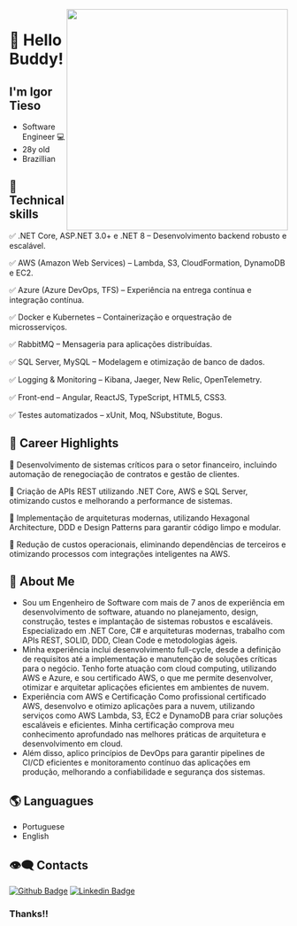 <img align="right" width="400" height="400" src="https://media.giphy.com/media/FPbnShq1h1IS5FQyPD/giphy.gif">


# :pushpin: Hello Buddy!
##  I'm Igor Tieso

- Software Engineer :computer:
- 28y old
- Brazillian

## :triangular_flag_on_post: Technical skills

✅ .NET Core, ASP.NET 3.0+ e .NET 8 – Desenvolvimento backend robusto e escalável.

✅ AWS (Amazon Web Services) – Lambda, S3, CloudFormation, DynamoDB e EC2.

✅ Azure (Azure DevOps, TFS) – Experiência na entrega contínua e integração contínua.

✅ Docker e Kubernetes – Containerização e orquestração de microsserviços.

✅ RabbitMQ – Mensageria para aplicações distribuídas.

✅ SQL Server, MySQL – Modelagem e otimização de banco de dados.

✅ Logging & Monitoring – Kibana, Jaeger, New Relic, OpenTelemetry.

✅ Front-end – Angular, ReactJS, TypeScript, HTML5, CSS3.

✅ Testes automatizados – xUnit, Moq, NSubstitute, Bogus.


## :triangular_flag_on_post: Career Highlights
🚀 Desenvolvimento de sistemas críticos para o setor financeiro, incluindo automação de renegociação de contratos e gestão de clientes.

🚀 Criação de APIs REST utilizando .NET Core, AWS e SQL Server, otimizando custos e melhorando a performance de sistemas.

🚀 Implementação de arquiteturas modernas, utilizando Hexagonal Architecture, DDD e Design Patterns para garantir código limpo e modular.

🚀 Redução de custos operacionais, eliminando dependências de terceiros e otimizando processos com integrações inteligentes na AWS.

## :triangular_flag_on_post: About Me
- Sou um Engenheiro de Software com mais de 7 anos de experiência em desenvolvimento de software, atuando no planejamento, design, construção, testes e implantação de sistemas robustos e escaláveis. Especializado em .NET Core, C# e arquiteturas modernas, trabalho com APIs REST, SOLID, DDD, Clean Code e metodologias ágeis.
- Minha experiência inclui desenvolvimento full-cycle, desde a definição de requisitos até a implementação e manutenção de soluções críticas para o negócio. Tenho forte atuação com cloud computing, utilizando AWS e Azure, e sou certificado AWS, o que me permite desenvolver, otimizar e arquitetar aplicações eficientes em ambientes de nuvem.
- Experiência com AWS e Certificação
Como profissional certificado AWS, desenvolvo e otimizo aplicações para a nuvem, utilizando serviços como AWS Lambda, S3, EC2 e DynamoDB para criar soluções escaláveis e eficientes. Minha certificação comprova meu conhecimento aprofundado nas melhores práticas de arquitetura e desenvolvimento em cloud.
- Além disso, aplico princípios de DevOps para garantir pipelines de CI/CD eficientes e monitoramento contínuo das aplicações em produção, melhorando a confiabilidade e segurança dos sistemas.

## 🌎 Languagues


- Portuguese
- English

## :eye_speech_bubble: Contacts 

[![Github Badge](https://img.shields.io/badge/-Github-000?style=flat-square&logo=Github&logoColor=white&link=https://https://github.com/ITieso)](https://github.com/ITieso)
[![Linkedin Badge](https://img.shields.io/badge/-LinkedIn-blue?style=flat-square&logo=Linkedin&logoColor=white&link=https://www.linkedin.com/in/https://https://www.linkedin.com/in/igor-tieso-1b6bb0180/)](https://www.linkedin.com/in/igor-tieso-1b6bb0180/)

### Thanks!!
